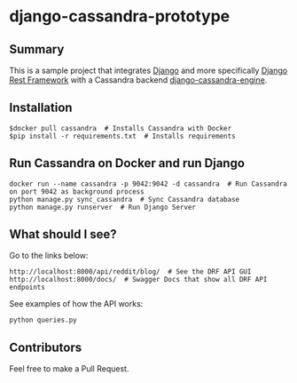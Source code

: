 # django-cassandra-prototype

## Summary

This is a sample project that integrates [Django](https://www.djangoproject.com/) and more specifically [Django Rest Framework](http://www.django-rest-framework.org/) with a Cassandra backend [django-cassandra-engine](https://github.com/r4fek/django-cassandra-engine).

## Installation

    $docker pull cassandra  # Installs Cassandra with Docker
    $pip install -r requirements.txt  # Installs requirements

## Run Cassandra on Docker and run Django

    docker run --name cassandra -p 9042:9042 -d cassandra  # Run Cassandra on port 9042 as background process
    python manage.py sync_cassandra  # Sync Cassandra database
    python manage.py runserver  # Run Django Server

## What should I see?

Go to the links below:

    http://localhost:8000/api/reddit/blog/  # See the DRF API GUI
    http://localhost:8000/docs/  # Swagger Docs that show all DRF API endpoints

See examples of how the API works:

    python queries.py

## Contributors

Feel free to make a Pull Request.
